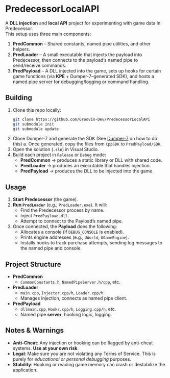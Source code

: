 # PredecessorLocalAPI

A **DLL injection** and **local API** project for experimenting with game data in Predecessor.  
This setup uses three main components:

1. **PredCommon** – Shared constants, named pipe utilities, and other helpers.  
2. **PredLoader** – A small executable that injects the payload into Predecessor, then connects to the payload’s named pipe to send/receive commands.  
3. **PredPayload** – A DLL injected into the game, sets up hooks for certain game functions (via **KPE** + Dumper-7–generated SDK), and hosts a named pipe server for debugging/logging or command handling.


## Building

1. Clone this repo locally:
   ```bash
   git clone https://github.com/Groovin-Dev/PredecessorLocalAPI
   git submodule init
   git submodule update
   ```
2. Clone Dumper-7 and generate the SDK (See [Dumper-7](https://github.com/Encryqed/Dumper-7) on how to do this)
    a. Once generated, copy the files from `CppSDK` to `PredPayload/SDK`
3. Open the solution (`.sln`) in Visual Studio.  
4. Build each project in `Release` or `Debug` mode:
   - **PredCommon** → produces a static library or DLL with shared code.  
   - **PredLoader** → produces an executable that handles injection.  
   - **PredPayload** → produces the DLL to be injected into the game.

## Usage

1. **Start Predecessor** (the game).  
2. **Run `PredLoader`** (e.g., `PredLoader.exe`). It will:  
   - Find the Predecessor process by name.  
   - Inject `PredPayload.dll`.  
   - Attempt to connect to the Payload’s named pipe.  
3. Once connected, the **Payload** does the following:
   - Allocates a console (if `DEBUG_CONSOLE` is enabled).  
   - Prints engine addresses (e.g., `UWorld`, `UGameEngine`).  
   - Installs hooks to track purchase attempts, sending log messages to the named pipe and console.  

## Project Structure

- **PredCommon**  
  - `CommonConstants.h`, `NamedPipeServer.h/cpp`, etc.  
- **PredLoader**  
  - `main.cpp`, `Injector.cpp/h`, `Loader.cpp/h`.  
  - Manages injection, connects as named pipe client.  
- **PredPayload**  
  - `dllmain.cpp`, `Hooks.cpp/h`, `Logging.cpp/h`, etc.  
  - Named pipe **server**, hooking logic, logging.

## Notes & Warnings

- **Anti-Cheat**: Any injection or hooking can be flagged by anti-cheat systems. **Use at your own risk**.  
- **Legal**: Make sure you are not violating any Terms of Service. This is purely for *educational or personal debugging* purposes.  
- **Stability**: Hooking or reading game memory can crash or destabilize the application.

